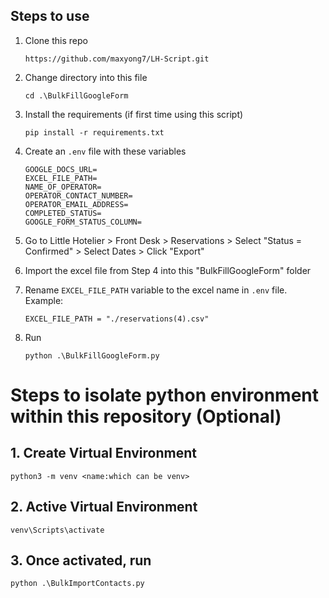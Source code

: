 ## Steps to use
1. Clone this repo
    ```
    https://github.com/maxyong7/LH-Script.git
    ```

2. Change directory into this file 
    ```
    cd .\BulkFillGoogleForm
    ```
3. Install the requirements (if first time using this script)
    ```
    pip install -r requirements.txt
    ```
4. Create an `.env` file with these variables
    ```
    GOOGLE_DOCS_URL=
    EXCEL_FILE_PATH=
    NAME_OF_OPERATOR=
    OPERATOR_CONTACT_NUMBER=
    OPERATOR_EMAIL_ADDRESS=
    COMPLETED_STATUS=
    GOOGLE_FORM_STATUS_COLUMN=
    ```
5. Go to Little Hotelier > Front Desk > Reservations > Select "Status = Confirmed" > Select Dates > Click "Export"
6. Import the excel file from Step 4 into this "BulkFillGoogleForm" folder
7. Rename `EXCEL_FILE_PATH` variable to the excel name in `.env` file. Example:
    ```
    EXCEL_FILE_PATH = "./reservations(4).csv"
    ```
8. Run 
    ```
    python .\BulkFillGoogleForm.py
    ```

# Steps to isolate python environment within this repository (Optional)
## 1. Create Virtual Environment
```
python3 -m venv <name:which can be venv>
```
## 2. Active Virtual Environment
```
venv\Scripts\activate
```
## 3. Once activated, run
```
python .\BulkImportContacts.py
```

